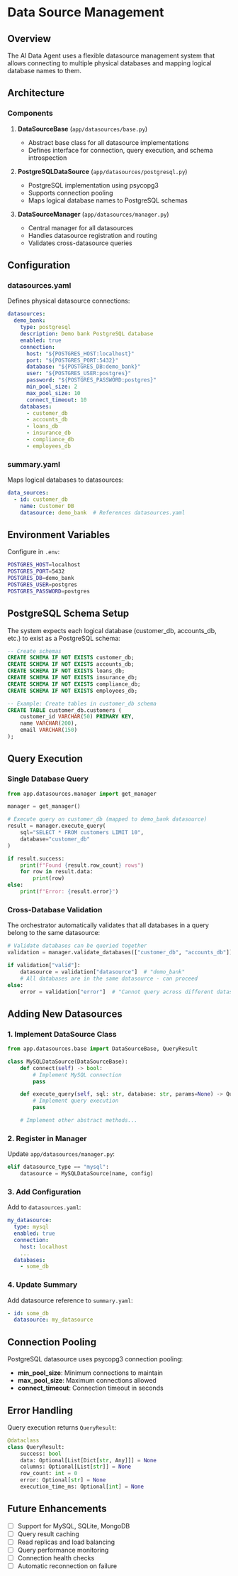 # Data Source Management

## Overview

The AI Data Agent uses a flexible datasource management system that allows connecting to multiple physical databases and mapping logical database names to them.

## Architecture

### Components

1. **DataSourceBase** (`app/datasources/base.py`)
   - Abstract base class for all datasource implementations
   - Defines interface for connection, query execution, and schema introspection

2. **PostgreSQLDataSource** (`app/datasources/postgresql.py`)
   - PostgreSQL implementation using psycopg3
   - Supports connection pooling
   - Maps logical database names to PostgreSQL schemas

3. **DataSourceManager** (`app/datasources/manager.py`)
   - Central manager for all datasources
   - Handles datasource registration and routing
   - Validates cross-datasource queries

## Configuration

### datasources.yaml

Defines physical datasource connections:

```yaml
datasources:
  demo_bank:
    type: postgresql
    description: Demo bank PostgreSQL database
    enabled: true
    connection:
      host: "${POSTGRES_HOST:localhost}"
      port: "${POSTGRES_PORT:5432}"
      database: "${POSTGRES_DB:demo_bank}"
      user: "${POSTGRES_USER:postgres}"
      password: "${POSTGRES_PASSWORD:postgres}"
      min_pool_size: 2
      max_pool_size: 10
      connect_timeout: 10
    databases:
      - customer_db
      - accounts_db
      - loans_db
      - insurance_db
      - compliance_db
      - employees_db
```

### summary.yaml

Maps logical databases to datasources:

```yaml
data_sources:
  - id: customer_db
    name: Customer DB
    datasource: demo_bank  # References datasources.yaml
```

## Environment Variables

Configure in `.env`:

```bash
POSTGRES_HOST=localhost
POSTGRES_PORT=5432
POSTGRES_DB=demo_bank
POSTGRES_USER=postgres
POSTGRES_PASSWORD=postgres
```

## PostgreSQL Schema Setup

The system expects each logical database (customer_db, accounts_db, etc.) to exist as a PostgreSQL schema:

```sql
-- Create schemas
CREATE SCHEMA IF NOT EXISTS customer_db;
CREATE SCHEMA IF NOT EXISTS accounts_db;
CREATE SCHEMA IF NOT EXISTS loans_db;
CREATE SCHEMA IF NOT EXISTS insurance_db;
CREATE SCHEMA IF NOT EXISTS compliance_db;
CREATE SCHEMA IF NOT EXISTS employees_db;

-- Example: Create tables in customer_db schema
CREATE TABLE customer_db.customers (
    customer_id VARCHAR(50) PRIMARY KEY,
    name VARCHAR(200),
    email VARCHAR(150)
);
```

## Query Execution

### Single Database Query

```python
from app.datasources.manager import get_manager

manager = get_manager()

# Execute query on customer_db (mapped to demo_bank datasource)
result = manager.execute_query(
    sql="SELECT * FROM customers LIMIT 10",
    database="customer_db"
)

if result.success:
    print(f"Found {result.row_count} rows")
    for row in result.data:
        print(row)
else:
    print(f"Error: {result.error}")
```

### Cross-Database Validation

The orchestrator automatically validates that all databases in a query belong to the same datasource:

```python
# Validate databases can be queried together
validation = manager.validate_databases(["customer_db", "accounts_db"])

if validation["valid"]:
    datasource = validation["datasource"]  # "demo_bank"
    # All databases are in the same datasource - can proceed
else:
    error = validation["error"]  # "Cannot query across different datasources..."
```

## Adding New Datasources

### 1. Implement DataSource Class

```python
from app.datasources.base import DataSourceBase, QueryResult

class MySQLDataSource(DataSourceBase):
    def connect(self) -> bool:
        # Implement MySQL connection
        pass

    def execute_query(self, sql: str, database: str, params=None) -> QueryResult:
        # Implement query execution
        pass

    # Implement other abstract methods...
```

### 2. Register in Manager

Update `app/datasources/manager.py`:

```python
elif datasource_type == "mysql":
    datasource = MySQLDataSource(name, config)
```

### 3. Add Configuration

Add to `datasources.yaml`:

```yaml
my_datasource:
  type: mysql
  enabled: true
  connection:
    host: localhost
    ...
  databases:
    - some_db
```

### 4. Update Summary

Add datasource reference to `summary.yaml`:

```yaml
- id: some_db
  datasource: my_datasource
```

## Connection Pooling

PostgreSQL datasource uses psycopg3 connection pooling:

- **min_pool_size**: Minimum connections to maintain
- **max_pool_size**: Maximum connections allowed
- **connect_timeout**: Connection timeout in seconds

## Error Handling

Query execution returns `QueryResult`:

```python
@dataclass
class QueryResult:
    success: bool
    data: Optional[List[Dict[str, Any]]] = None
    columns: Optional[List[str]] = None
    row_count: int = 0
    error: Optional[str] = None
    execution_time_ms: Optional[int] = None
```

## Future Enhancements

- [ ] Support for MySQL, SQLite, MongoDB
- [ ] Query result caching
- [ ] Read replicas and load balancing
- [ ] Query performance monitoring
- [ ] Connection health checks
- [ ] Automatic reconnection on failure
